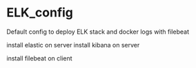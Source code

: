 # ELK_config
Default config to deploy ELK stack and docker logs with filebeat

install elastic on server
install kibana on server

install filebeat on client

